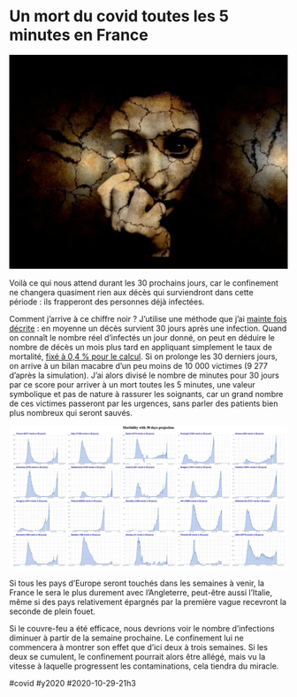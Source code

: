# Un mort du covid toutes les 5 minutes en France

![Image par Gerd Altmann de Pixabay](_i/fear-615989_1920.webp)

Voilà ce qui nous attend durant les 30 prochains jours, car le confinement ne changera quasiment rien aux décès qui surviendront dans cette période : ils frapperont des personnes déjà infectées.

Comment j’arrive à ce chiffre noir ? J’utilise une méthode que j’ai [mainte fois décrite](covid-ou-en-est-vraiment-la-france.md) : en moyenne un décès survient 30 jours après une infection. Quand on connaît le nombre réel d’infectés un jour donné, on peut en déduire le nombre de décès un mois plus tard en appliquant simplement le taux de mortalité, [fixé à 0,4 % pour le calcul](il-sest-passe-un-truc-etrange-en-europe.md). Si on prolonge les 30 derniers jours, on arrive à un bilan macabre d’un peu moins de 10 000 victimes (9 277 d’après la simulation). J’ai alors divisé le nombre de minutes pour 30 jours par ce score pour arriver à un mort toutes les 5 minutes, une valeur symbolique et pas de nature à rassurer les soignants, car un grand nombre de ces victimes passeront par les urgences, sans parler des patients bien plus nombreux qui seront sauvés.

![Mortalité en Europe avec projection sur 30 jours](_i/europ08.webp)

Si tous les pays d’Europe seront touchés dans les semaines à venir, la France le sera le plus durement avec l’Angleterre, peut-être aussi l’Italie, même si des pays relativement épargnés par la première vague recevront la seconde de plein fouet.

Si le couvre-feu a été efficace, nous devrions voir le nombre d’infections diminuer à partir de la semaine prochaine. Le confinement lui ne commencera à montrer son effet que d’ici deux à trois semaines. Si les deux se cumulent, le confinement pourrait alors être allégé, mais vu la vitesse à laquelle progressent les contaminations, cela tiendra du miracle.

#covid #y2020 #2020-10-29-21h3
